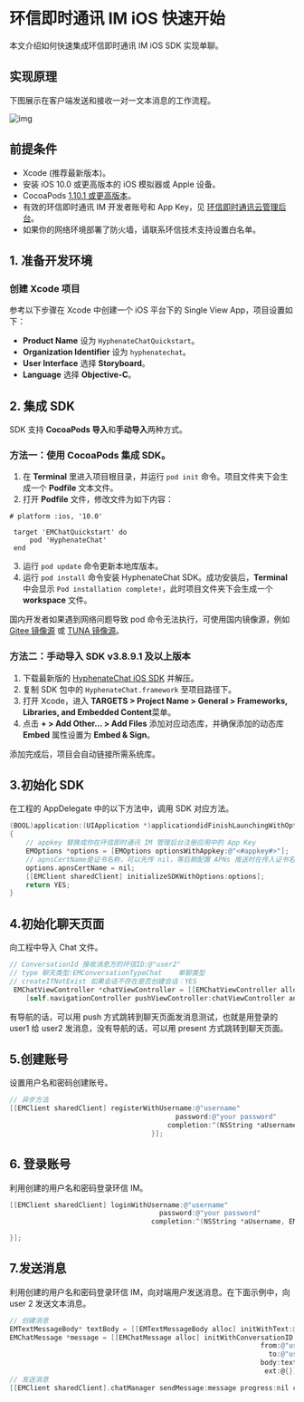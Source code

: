 # 环信即时通讯 IM iOS 快速开始

<Toc />

本文介绍如何快速集成环信即时通讯 IM iOS SDK 实现单聊。

## 实现原理

下图展示在客户端发送和接收一对一文本消息的工作流程。

![img](/images/android/sendandreceivemsg.png)

## 前提条件

- Xcode (推荐最新版本)。
- 安装 iOS 10.0 或更高版本的 iOS 模拟器或 Apple 设备。
- CocoaPods [1.10.1 或更高版本](https://cocoapods.org/)。
- 有效的环信即时通讯 IM 开发者账号和 App Key，见 [环信即时通讯云管理后台](https://console.easemob.com/user/login)。
- 如果你的网络环境部署了防火墙，请联系环信技术支持设置白名单。

## 1. 准备开发环境

### 创建 Xcode 项目

参考以下步骤在 Xcode 中创建一个 iOS 平台下的 Single View App，项目设置如下：

- **Product Name** 设为 `HyphenateChatQuickstart`。
- **Organization Identifier** 设为 `hyphenatechat`。
- **User Interface** 选择 **Storyboard**。
- **Language** 选择 **Objective-C**。

## 2. 集成 SDK

SDK 支持 **CocoaPods 导入**和**手动导入**两种方式。

### 方法一：使用 CocoaPods 集成 SDK。

1. 在 **Terminal** 里进入项目根目录，并运行 `pod init` 命令。项目文件夹下会生成一个 **Podfile** 文本文件。
2. 打开 **Podfile** 文件，修改文件为如下内容：

```pod
# platform :ios, '10.0'

 target 'EMChatQuickstart' do
     pod 'HyphenateChat'
 end
```

3. 运行 `pod update` 命令更新本地库版本。
4. 运行 `pod install` 命令安装 HyphenateChat SDK。成功安装后，**Terminal** 中会显示 `Pod installation complete!`，此时项目文件夹下会生成一个 **workspace** 文件。

国内开发者如果遇到网络问题导致 pod 命令无法执行，可使用国内镜像源，例如 [Gitee 镜像源](https://gitee.com/mirrors/CocoaPods-Specs) 或 [TUNA 镜像源](https://mirrors.tuna.tsinghua.edu.cn/help/CocoaPods/)。

### 方法二：手动导入 SDK v3.8.9.1 及以上版本

1. 下载最新版的 [HyphenateChat iOS SDK](https://www.easemob.com/download/im) 并解压。
2. 复制 SDK 包中的 `HyphenateChat.framework` 至项目路径下。
3. 打开 Xcode，进入 **TARGETS > Project Name > General > Frameworks, Libraries, and Embedded Content**菜单。
4. 点击 **+ > Add Other… > Add Files** 添加对应动态库，并确保添加的动态库 **Embed** 属性设置为 **Embed & Sign**。

添加完成后，项目会自动链接所需系统库。

## 3.初始化 SDK

在工程的 AppDelegate 中的以下方法中，调用 SDK 对应方法。

```Objective-C
(BOOL)application:(UIApplication *)applicationdidFinishLaunchingWithOptions:(NSDictionary*)launchOptions
{
    // appkey 替换成你在环信即时通讯 IM 管理后台注册应用中的 App Key
    EMOptions *options = [EMOptions optionsWithAppkey:@"<#appkey#>"];
    // apnsCertName是证书名称，可以先传 nil，等后期配置 APNs 推送时在传入证书名称
    options.apnsCertName = nil;
    [[EMClient sharedClient] initializeSDKWithOptions:options];
    return YES;
}
```

## 4.初始化聊天页面

向工程中导入 Chat 文件。

```Objective-C
// ConversationId 接收消息方的环信ID:@"user2"
// type 聊天类型:EMConversationTypeChat    单聊类型
// createIfNotExist 如果会话不存在是否创建会话：YES
 EMChatViewController *chatViewController = [[EMChatViewController alloc] initWithConversationId:@"user2" conversationType:EMConversationTypeChat];
    [self.navigationController pushViewController:chatViewController animated:YES];
```

有导航的话，可以用 push 方式跳转到聊天页面发消息测试，也就是用登录的 user1 给 user2 发消息，没有导航的话，可以用 present 方式跳转到聊天页面。

## 5.创建账号

设置用户名和密码创建账号。

```Objective-C
// 异步方法
[[EMClient sharedClient] registerWithUsername:@"username"
                                         password:@"your password"
                                       completion:^(NSString *aUsername, EMError *aError) {
                                   }];
```

## 6. 登录账号

利用创建的用户名和密码登录环信 IM。

```Objective-C
[[EMClient sharedClient] loginWithUsername:@"username"
                                     password:@"your password"
                                   completion:^(NSString *aUsername, EMError *aError) {

}];
```

## 7.发送消息

利用创建的用户名和密码登录环信 IM，向对端用户发送消息。在下面示例中，向 user 2 发送文本消息。

```Objective-C
// 创建消息
EMTextMessageBody* textBody = [[EMTextMessageBody alloc] initWithText:@"hello"];
EMChatMessage *message = [[EMChatMessage alloc] initWithConversationID:@"user2"
                                                              from:@"user1"
                                                                to:@"user2"
                                                              body:textBody
                                                               ext:@{}];
// 发送消息
[[EMClient sharedClient].chatManager sendMessage:message progress:nil completion:^(EMChatMessage *message, EMError *error) {}];
```
